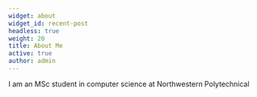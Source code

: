 ```yaml
---
widget: about
widget_id: recent-post
headless: true
weight: 20
title: About Me
active: true
author: admin
---
```

I am an MSc student in computer science at Northwestern Polytechnical